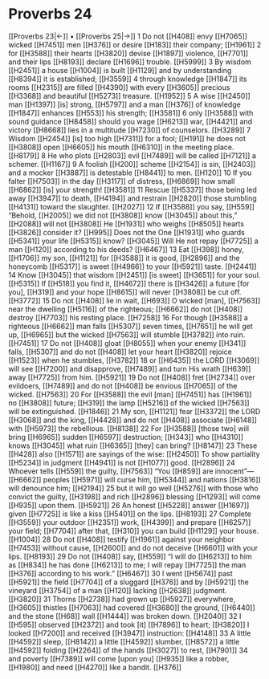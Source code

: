 # Proverbs 24
[[Proverbs 23|←]] • [[Proverbs 25|→]]
1 Do not [[H408]] envy [[H7065]] wicked [[H7451]] men [[H376]] or desire [[H183]] their company; [[H1961]] 
2 for [[H3588]] their hearts [[H3820]] devise [[H1897]] violence, [[H7701]] and their lips [[H8193]] declare [[H1696]] trouble. [[H5999]] 
3 By wisdom [[H2451]] a house [[H1004]] is built [[H1129]] and by understanding [[H8394]] it is established; [[H3559]] 
4 through knowledge [[H1847]] its rooms [[H2315]] are filled [[H4390]] with every [[H3605]] precious [[H3368]] and beautiful [[H5273]] treasure. [[H1952]] 
5 A wise [[H2450]] man [[H1397]] [is] strong, [[H5797]] and a man [[H376]] of knowledge [[H1847]] enhances [[H553]] his strength; [[H3581]] 
6 only [[H3588]] with sound guidance [[H8458]] should you wage [[H6213]] war, [[H4421]] and victory [[H8668]] lies in a multitude [[H7230]] of counselors. [[H3289]] 
7 Wisdom [[H2454]] [is] too high [[H7311]] for a fool; [[H191]] he does not [[H3808]] open [[H6605]] his mouth [[H6310]] in the meeting place. [[H8179]] 
8 He who plots [[H2803]] evil [[H7489]] will be called [[H7121]] a schemer. [[H1167]] 
9 A foolish [[H200]] scheme [[H2154]] is sin, [[H2403]] and a mocker [[H3887]] is detestable [[H8441]] to men. [[H120]] 
10 If you falter [[H7503]] in the day [[H3117]] of distress, [[H6869]] how small [[H6862]] [is] your strength! [[H3581]] 
11 Rescue [[H5337]] those being led away [[H3947]] to death, [[H4194]] and restrain [[H2820]] those stumbling [[H4131]] toward the slaughter. [[H2027]] 
12 If [[H3588]] you say, [[H559]] “Behold, [[H2005]] we did not [[H3808]] know [[H3045]] about this,” [[H2088]] will not [[H3808]] He [[H1931]] who weighs [[H8505]] hearts [[H3826]] consider it? [[H995]] Does not the One [[H1931]] who guards [[H5341]] your life [[H5315]] know? [[H3045]] Will He not repay [[H7725]] a man [[H120]] according to his deeds? [[H6467]] 
13 Eat [[H398]] honey, [[H1706]] my son, [[H1121]] for [[H3588]] it is good, [[H2896]] and the honeycomb [[H5317]] is sweet [[H4966]] to your [[H5921]] taste. [[H2441]] 
14 Know [[H3045]] that wisdom [[H2451]] [is sweet] [[H3651]] for your soul. [[H5315]] If [[H518]] you find it, [[H4672]] there is [[H3426]] a future [for you], [[H319]] and your hope [[H8615]] will never [[H3808]] be cut off. [[H3772]] 
15 Do not [[H408]] lie in wait, [[H693]] O wicked [man], [[H7563]] near the dwelling [[H5116]] of the righteous; [[H6662]] do not [[H408]] destroy [[H7703]] his resting place. [[H7258]] 
16 For though [[H3588]] a righteous [[H6662]] man falls [[H5307]] seven times, [[H7651]] he will get up, [[H6965]] but the wicked [[H7563]] will stumble [[H3782]] into ruin. [[H7451]] 
17 Do not [[H408]] gloat [[H8055]] when your enemy [[H341]] falls, [[H5307]] and do not [[H408]] let your heart [[H3820]] rejoice [[H1523]] when he stumbles, [[H3782]] 
18 or [[H6435]] the LORD [[H3069]] will see [[H7200]] and disapprove, [[H7489]] and turn His wrath [[H639]] away [[H7725]] from him. [[H5921]] 
19 Do not [[H408]] fret [[H2734]] over evildoers, [[H7489]] and do not [[H408]] be envious [[H7065]] of the wicked. [[H7563]] 
20 For [[H3588]] the evil [man] [[H7451]] has [[H1961]] no [[H3808]] future; [[H319]] the lamp [[H5216]] of the wicked [[H7563]] will be extinguished. [[H1846]] 
21 My son, [[H1121]] fear [[H3372]] the LORD [[H3068]] and the king, [[H4428]] and do not [[H408]] associate [[H6148]] with [[H5973]] the rebellious. [[H8138]] 
22 For [[H3588]] [those two] will bring [[H6965]] sudden [[H6597]] destruction; [[H343]] who [[H4310]] knows [[H3045]] what ruin [[H6365]] [they] can bring? [[H8147]] 
23 These [[H428]] also [[H1571]] are sayings of the wise: [[H2450]] To show partiality [[H5234]] in judgment [[H4941]] is not [[H1077]] good. [[H2896]] 
24 Whoever tells [[H559]] the guilty, [[H7563]] “You [[H859]] are innocent”— [[H6662]] peoples [[H5971]] will curse him, [[H5344]] and nations [[H3816]] will denounce him; [[H2194]] 
25 but it will go well [[H5276]] with those who convict the guilty, [[H3198]] and rich [[H2896]] blessing [[H1293]] will come [[H935]] upon them. [[H5921]] 
26 An honest [[H5228]] answer [[H1697]] given [[H7725]] is like a kiss [[H5401]] on the lips. [[H8193]] 
27 Complete [[H3559]] your outdoor [[H2351]] work, [[H4399]] and prepare [[H6257]] your field; [[H7704]] after that, [[H310]] you can build [[H1129]] your house. [[H1004]] 
28 Do not [[H408]] testify [[H1961]] against your neighbor [[H7453]] without cause, [[H2600]] and do not deceive [[H6601]] with your lips. [[H8193]] 
29 Do not [[H408]] say, [[H559]] “I will do [[H6213]] to him  as [[H834]] he has done [[H6213]] to me;  I will repay [[H7725]] the man [[H376]] according to his work.” [[H6467]] 
30 I went [[H5674]] past [[H5921]] the field [[H7704]] of a sluggard [[H376]] and by [[H5921]] the vineyard [[H3754]] of a man [[H120]] lacking [[H2638]] judgment. [[H3820]] 
31 Thorns [[H2738]] had grown up [[H5927]] everywhere, [[H3605]] thistles [[H7063]] had covered [[H3680]] the ground, [[H6440]] and the stone [[H68]] wall [[H1444]] was broken down. [[H2040]] 
32 I [[H595]] observed [[H2372]] and took [it] [[H7896]] to heart; [[H3820]] I looked [[H7200]] and received [[H3947]] instruction: [[H4148]] 
33 A little [[H4592]] sleep, [[H8142]] a little [[H4592]] slumber, [[H8572]] a little [[H4592]] folding [[H2264]] of the hands [[H3027]] to rest, [[H7901]] 
34 and poverty [[H7389]] will come [upon you] [[H935]] like a robber, [[H1980]] and need [[H4270]] like a bandit. [[H376]] 
